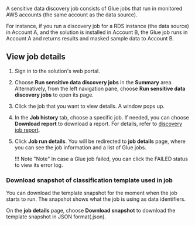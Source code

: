 A sensitive data discovery job consists of Glue jobs that run in monitored AWS accounts (the same account as the data source). 

For instance, if you run a discovery job for a RDS instance (the data source) in Account A, and the solution is installed in Account B, the Glue job runs in Account A and returns results and masked sample data to Account B.

## View job details

1. Sign in to the solution's web portal.
2. Choose **Run sensitive data discovery jobs** in the **Summary** area. Alternatively, from the left navigation pane, choose **Run sensitive data discovery jobs** to open its page. 
3. Click the job that you want to view details. A window pops up. 
4. In the **Job history** tab, choose a specific job. If needed, you can choose **Download report** to download a report. For details, refer to [discovery job report](discovery-job-report.md).
5. Click **Job run details**. You will be redirected to **job details** page, where you can see the job information and a list of Glue jobs. 

    !!! Note "Note"
        In case a Glue job failed, you can click the FAILED status to view its error log.

### Download snapshot of classification template used in job 
You can download the template snapshot for the moment when the job starts to run. The snapshot shows what the job is using as data identifiers. 

On the **job details** page, choose **Download snapshot** to download the template snapshot in JSON format(.json). 





